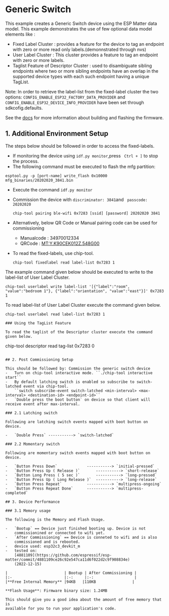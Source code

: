 # Generic Switch

This example creates a Generic Switch device using the ESP
Matter data model.
This example demonstrates the use of few optional data model elements like :
- Fixed Label Cluster : provides a feature for the device to tag an endpoint with zero or more read only labels.(demonnstrated through nvs)
- User Label Cluster : This cluster provides a feature to tag an endpoint with zero or more labels.
- Taglist Feature of Descriptor Cluster : used to disambiguate sibling endpoints where two or more sibling
  endpoints have an overlap in the supported device types with each such endpoint having a unique TagList.


Note:
    In order to retrieve the label-list from the fixed-label cluster the two options:
    ``CONFIG_ENABLE_ESP32_FACTORY_DATA_PROVIDER`` and ``CONFIG_ENABLE_ESP32_DEVICE_INFO_PROVIDER`` have been set through sdkcofig.defaults.

See the [docs](https://docs.espressif.com/projects/esp-matter/en/latest/esp32/developing.html) for more information about building and flashing the firmware.

## 1. Additional Environment Setup

The steps below should be followed in order to access the fixed-labels.
-   If monitoring the device using ``idf.py monitor``,press `` Ctrl + ]`` to stop the process.
-   The following command must be executed to flash the mfg partition:

```
esptool.py -p [port-name] write_flash 0x10000 mfg_binaries/20202020_3841.bin
```

-   Execute the command ``idf.py monitor``
-   Commission the device with ``discriminator: 3841``and `` passcode: 20202020``

    ```
    chip-tool pairing ble-wifi 0x7283 [ssid] [password] 20202020 3841
    ```

- Alternatively, below QR Code or Manual pairing code can be used for commissioning
    - Manualcode : 34970012334
    - QRCode     : [MT:Y.K90CEK012Z.548G00](https://project-chip.github.io/connectedhomeip/qrcode.html?data=MT:Y.K90CEK012Z.548G00)

-   To read the fixed-labels, use chip-tool.

    ```
    chip-tool fixedlabel read label-list 0x7283 1
    ```

The example command given below should be executed to write to the label-list of User Label Cluster.

```
chip-tool userlabel write label-list '[{"label":"room", "value":"bedroom 1"}, {"label":"orientation", "value":"east"}]' 0x7283 1
```

To read label-list of User Label Cluster execute the command given below.

```
chip-tool userlabel read label-list 0x7283 1

### Using the TagList Feature

To read the taglist of the Descriptor cluster execute the command given below.

```
chip-tool descriptor read tag-list 0x7283 0
```

## 2. Post Commissioning Setup

This should be followed by: Commission the generic switch device
-   Turn on chip-tool interactive mode.	``./chip-tool interactive start``
-   By default latching switch is enabled so subscribe to switch-latched event via chip-tool.
    ``switch subscribe-event switch-latched <min-interval> <max-interval> <destination-id> <endpoint-id>``
-   `Double press the boot button` on device so that client will receive event after max-interval.

### 2.1 Latching switch

Following are latching switch events mapped with boot button on device.

-   `Double Press` -----------> `switch-latched`

### 2.2 Momentary switch

Following are momentary switch events mapped with boot button on device.

-   `Button Press Down` 		    -----------> `initial-pressed`
-   `Button Press Up ( Release )`	    -----------> `short-release`
-   `Button Long Press ( 5 sec )` 	    -----------> `long-pressed`
-   `Button Press Up ( Long Release )`  -----------> `long-release`
-   `Button Press Repeat` 		    -----------> `multipress-ongoing`
-   `Button Press Repeat Done` 	    -----------> `multipress-completed`

## 3. Device Performance

### 3.1 Memory usage

The following is the Memory and Flash Usage.

-   `Bootup` == Device just finished booting up. Device is not
    commissionined or connected to wifi yet.
-   `After Commissioning` == Device is conneted to wifi and is also
    commissioned and is rebooted.
-   device used: esp32c3_devkit_m
-   tested on:
    [4881109](https://github.com/espressif/esp-matter/commit/4881109ce26c92e547ca11d6f022d2c9f908834e)
    (2022-12-15)

|                         | Bootup | After Commissioning |
|:-                       |:-:     |:-:                  |
|**Free Internal Memory** |94KB   |110KB                |

**Flash Usage**: Firmware binary size: 1.24MB

This should give you a good idea about the amount of free memory that is
available for you to run your application's code.
